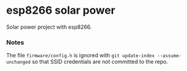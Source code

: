 # esp8266 solar power

Solar power project with esp8266.

### Notes

The file `firmware/config.h` is ignored with `git update-index --assume-unchanged` so that SSID credentials are not committed to the repo.
